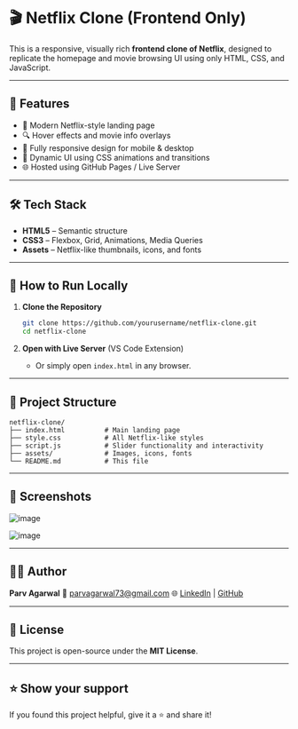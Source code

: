 # 🎬 Netflix Clone (Frontend Only)

This is a responsive, visually rich **frontend clone of Netflix**, designed to replicate the homepage and movie browsing UI using only HTML, CSS, and JavaScript.

---

## 📌 Features

* 🎥 Modern Netflix-style landing page
* 🔍 Hover effects and movie info overlays
* 📱 Fully responsive design for mobile & desktop
* 🎨 Dynamic UI using CSS animations and transitions
* 🌐 Hosted using GitHub Pages / Live Server

---

## 🛠️ Tech Stack

* **HTML5** – Semantic structure
* **CSS3** – Flexbox, Grid, Animations, Media Queries
* **Assets** – Netflix-like thumbnails, icons, and fonts

---

## 🚀 How to Run Locally

1. **Clone the Repository**

   ```bash
   git clone https://github.com/yourusername/netflix-clone.git
   cd netflix-clone
   ```

2. **Open with Live Server** (VS Code Extension)

   * Or simply open `index.html` in any browser.

---

## 📂 Project Structure

```
netflix-clone/
├── index.html          # Main landing page
├── style.css           # All Netflix-like styles
├── script.js           # Slider functionality and interactivity
├── assets/             # Images, icons, fonts
└── README.md           # This file
```

---

## 📸 Screenshots


![image](https://github.com/user-attachments/assets/329418a8-e4ef-4a9a-aa11-3651b7aab853)

![image](https://github.com/user-attachments/assets/7064bcae-b0bd-42e1-b6e6-1d3e88e3f2ff)

---

## 🧑‍💻 Author

**Parv Agarwal**
📧 [parvagarwal73@gmail.com](mailto:parvagarwal73@gmail.com)
🌐 [LinkedIn](https://www.linkedin.com/in/parv-agarwal-a6a02b289/) | [GitHub](https://github.com/parv18050212)

---

## 📄 License

This project is open-source under the **MIT License**.

---

## ⭐️ Show your support

If you found this project helpful, give it a ⭐️ and share it!

